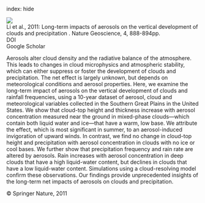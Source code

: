 index: hide

<div class="Citation">
    <div class="Citation-thumb CitationThumb-linked"  data-href="https://doi.org/10.1038/ngeo1313">
      <img src="https://static.claimspace.cloud/climate-study-static/refs/thumbs/7/Li_et_al_2011-thumb.png" />
    </div>

  <div class="Citation-body">
    <div class="Citation-text">Li et al., 2011: Long-term impacts of aerosols on the vertical development of clouds and precipitation . <span class="Article-journal">Nature Geoscience, </span><span class="Article-volume">4, </span>888-894pp.</div>
    <div class="Citation-links">
      <div class="CitationLink" data-href="https://doi.org/10.1038/ngeo1313">
        <div class="CitationLink-icon CitationLink-Doi"></div>
        <div class="CitationLink-text">DOI</div>
      </div>
      <div class="CitationLink" data-href="https://scholar.google.com/scholar?q=10.1038/ngeo1313">
        <div class="CitationLink-icon CitationLink-Scholar"></div>
        <div class="CitationLink-text">Google Scholar</div>
      </div>
    </div>
  </div>
</div>

Aerosols alter cloud density and the radiative balance of the atmosphere. This leads to changes in cloud microphysics and atmospheric stability, which can either suppress or foster the development of clouds and precipitation. The net effect is largely unknown, but depends on meteorological conditions and aerosol properties. Here, we examine the long-term impact of aerosols on the vertical development of clouds and rainfall frequencies, using a 10-year dataset of aerosol, cloud and meteorological variables collected in the Southern Great Plains in the United States. We show that cloud-top height and thickness increase with aerosol concentration measured near the ground in mixed-phase clouds—which contain both liquid water and ice—that have a warm, low base. We attribute the effect, which is most significant in summer, to an aerosol-induced invigoration of upward winds. In contrast, we find no change in cloud-top height and precipitation with aerosol concentration in clouds with no ice or cool bases. We further show that precipitation frequency and rain rate are altered by aerosols. Rain increases with aerosol concentration in deep clouds that have a high liquid-water content, but declines in clouds that have a low liquid-water content. Simulations using a cloud-resolving model confirm these observations. Our findings provide unprecedented insights of the long-term net impacts of aerosols on clouds and precipitation.

<div class="Citation-copy">
&copy; Springer Nature, 2011
</div>